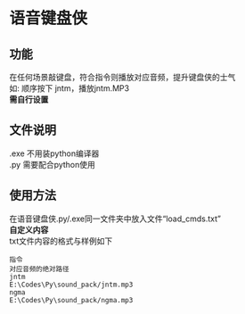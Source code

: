 # 语音键盘侠
功能
--

在任何场景敲键盘，符合指令则播放对应音频，提升键盘侠的士气  
如: 顺序按下 jntm，播放jntm.MP3  
**需自行设置**

文件说明
--
.exe 不用装python编译器  
.py  需要配合python使用

使用方法 
--
在语音键盘侠.py/.exe同一文件夹中放入文件“load_cmds.txt”  
**自定义内容**  
txt文件内容的格式与样例如下
```
指令
对应音频的绝对路径
jntm
E:\Codes\Py\sound_pack/jntm.mp3
ngma
E:\Codes\Py\sound_pack/ngma.mp3
```
